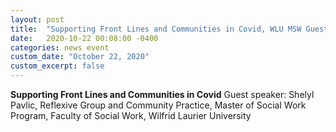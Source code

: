 ```yaml
---
layout: post
title:  "Supporting Front Lines and Communities in Covid, WLU MSW Guest Speaker"
date:   2020-10-22 00:08:00 -0400
categories: news event
custom_date: "October 22, 2020"
custom_excerpt: false
---
```


**Supporting Front Lines and Communities in Covid** Guest speaker: Shelyl Pavlic, Reflexive Group and Community Practice, Master of Social Work Program, Faculty of Social Work, Wilfrid Laurier University
